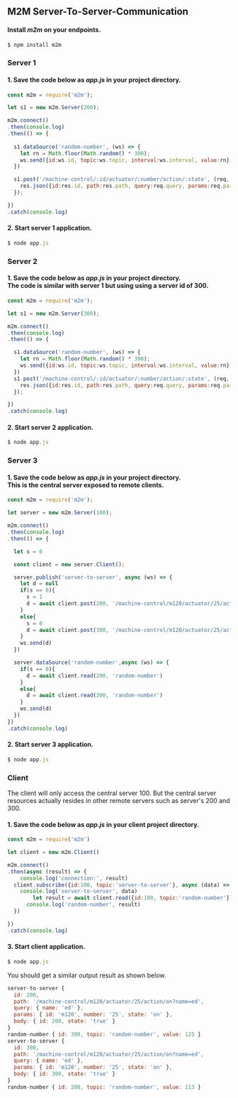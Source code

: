 ## M2M Server-To-Server-Communication
[](assets/m2m-pub-sub.png)
[](https://raw.githubusercontent.com/EdoLabs/src2/master/quicktour.svg?sanitize=true)

#### Install *m2m* on your endpoints.

```js
$ npm install m2m
```

### Server 1

#### 1. Save the code below as *app.js* in your project directory.

```js
const m2m = require('m2m');

let s1 = new m2m.Server(200);

m2m.connect()
.then(console.log)
.then(() => {
  
  s1.dataSource('random-number', (ws) => {
    let rn = Math.floor(Math.random() * 300);
    ws.send({id:ws.id, topic:ws.topic, interval:ws.interval, value:rn});
  })

  s1.post('/machine-control/:id/actuator/:number/action/:state', (req, res) => {
    res.json({id:res.id, path:res.path, query:req.query, params:req.params, body:req.body});
  });

})
.catch(console.log)
```

#### 2. Start server 1 application.

```js
$ node app.js
```
### Server 2

#### 1. Save the code below as *app.js* in your project directory. <br> The code is similar with server 1 but using using a server id of 300. 

```js
const m2m = require('m2m');

let s1 = new m2m.Server(300);

m2m.connect()
.then(console.log)
.then(() => {

  s1.dataSource('random-number', (ws) => {
    let rn = Math.floor(Math.random() * 300);
    ws.send({id:ws.id, topic:ws.topic, interval:ws.interval, value:rn});
  })
  s1.post('/machine-control/:id/actuator/:number/action/:state', (req, res) => {
    res.json({id:res.id, path:res.path, query:req.query, params:req.params, body:req.body});
  });

})
.catch(console.log)
```

#### 2. Start server 2 application.

```js
$ node app.js
```

### Server 3 

#### 1. Save the code below as *app.js* in your project directory. <br> This is the central server exposed to remote clients. 

```js
const m2m = require('m2m');

let server = new m2m.Server(100);

m2m.connect()
.then(console.log)
.then(() => {

  let s = 0

  const client = new server.Client();

  server.publish('server-to-server', async (ws) => {
    let d = null
    if(s == 0){
      s = 1
      d = await client.post(200, '/machine-control/m120/actuator/25/action/on?name=ed', {id:200, state:'true'})
    }
    else{
      s = 0
      d = await client.post(300, '/machine-control/m120/actuator/25/action/on?name=ed', {id:300, state:'true'})
    }
    ws.send(d)
  })

  server.dataSource('random-number',async (ws) => {
    if(s == 0){
      d = await client.read(200, 'random-number')
    }
    else{
      d = await client.read(300, 'random-number')
    }
    ws.send(d)
  })
})
.catch(console.log)
```

#### 2. Start server 3 application.

```js
$ node app.js
```

### Client

The client will only access the central server 100. But the central server resources actually resides in other remote servers such as server's 200 and 300.  
#### 1. Save the code below as *app.js* in your client project directory.

```js
const m2m = require('m2m')

let client = new m2m.Client()

m2m.connect()
.then(async (result) => {
	console.log('connection:', result)
  client.subscribe({id:100, topic:'server-to-server'}, async (data) => { 
    console.log('server-to-server', data)
		let result = await client.read({id:100, topic:'random-number'})
	  console.log('random-number', result)    
  }) 

})
.catch(console.log)
```
#### 3. Start client application.
```js
$ node app.js
```
You should get a similar output result as shown below.
```js
server-to-server {
  id: 200,
  path: '/machine-control/m120/actuator/25/action/on?name=ed',
  query: { name: 'ed' },
  params: { id: 'm120', number: '25', state: 'on' },
  body: { id: 200, state: 'true' }
}
random-number { id: 300, topic: 'random-number', value: 125 }
server-to-server {
  id: 300,
  path: '/machine-control/m120/actuator/25/action/on?name=ed',
  query: { name: 'ed' },
  params: { id: 'm120', number: '25', state: 'on' },
  body: { id: 300, state: 'true' }
}
random-number { id: 200, topic: 'random-number', value: 113 }

```




